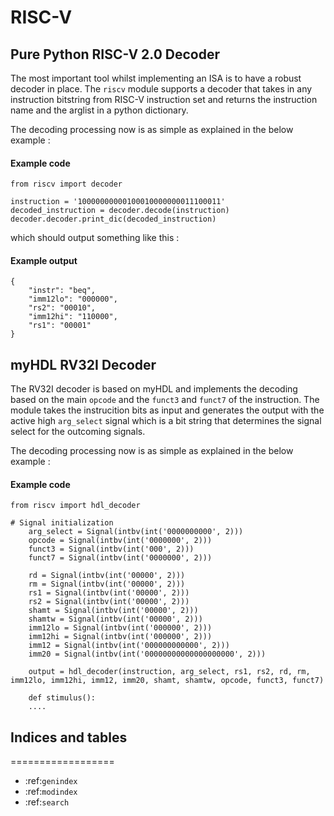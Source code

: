 # RISC-V 

## Pure Python RISC-V 2.0 Decoder

The most important tool whilst implementing an ISA is to have a robust decoder in place. The `riscv` module supports a decoder that takes in any instruction bitstring from RISC-V instruction set and returns the instruction name and the arglist in a python dictionary. 

The decoding processing now is as simple as explained in the below example : 

#### Example code
```
from riscv import decoder

instruction = '10000000000100010000000011100011'
decoded_instruction = decoder.decode(instruction)
decoder.decoder.print_dic(decoded_instruction)
```
which should output something like this : 

#### Example output
```
{
    "instr": "beq",
    "imm12lo": "000000",
    "rs2": "00010",
    "imm12hi": "110000",
    "rs1": "00001"
}
```

## myHDL RV32I Decoder

The RV32I decoder is based on myHDL and implements the decoding based on the main `opcode` and the `funct3` and `funct7` of the instruction. The module takes the instrucition bits as input and generates the output with the active high `arg_select` signal which is a bit string that determines the signal select for the outcoming signals. 

The decoding processing now is as simple as explained in the below example : 

#### Example code
```
from riscv import hdl_decoder

# Signal initialization
	arg_select = Signal(intbv(int('0000000000', 2)))
    opcode = Signal(intbv(int('0000000', 2)))
    funct3 = Signal(intbv(int('000', 2)))
    funct7 = Signal(intbv(int('0000000', 2)))

    rd = Signal(intbv(int('00000', 2)))
    rm = Signal(intbv(int('00000', 2)))
    rs1 = Signal(intbv(int('00000', 2)))
    rs2 = Signal(intbv(int('00000', 2)))
    shamt = Signal(intbv(int('00000', 2)))
    shamtw = Signal(intbv(int('00000', 2)))
    imm12lo = Signal(intbv(int('000000', 2)))
    imm12hi = Signal(intbv(int('000000', 2)))
    imm12 = Signal(intbv(int('000000000000', 2)))
    imm20 = Signal(intbv(int('00000000000000000000', 2)))

    output = hdl_decoder(instruction, arg_select, rs1, rs2, rd, rm, imm12lo, imm12hi, imm12, imm20, shamt, shamtw, opcode, funct3, funct7)

    def stimulus():
    ....

```

## Indices and tables
==================

* :ref:`genindex`
* :ref:`modindex`
* :ref:`search`

